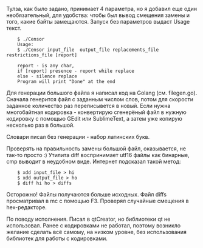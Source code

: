 Тулза, как было задано, принимает 4 параметра, но я добавил еще один необязательный, для удобства: чтобы был вывод смещения замены и того, какие байты замещаются. 
Запуск без параметров выдаст Usage текст.
```
	$ ./Censor
	Usage:
	$ ./Censor input_file  output_file replacements_file restrictions_file [report]

	report - is any char, 
	if [report] presence - report while replace
	else - silence replace
	Program will print "Done" at the end
```
Для генерации большого файла я написал код на Golang (см. filegen.go). Сначала генерится файл с заданным числом слов, потом для скорости заданное количество раз переписывется в новый. 
Если нужна многобайтная кодировка - конвертирую сгенерёный файл в нужную кодировку с помощью GEdit или SublimeText, а затем уже копирую несколько раз в большой.

Словари писал без генерации - набор латинских букв. 

Проверять на правильность замены большой файл, оказывается, не так-то просто :)
Утилита diff воспринимает utf16 файлы как бинарные, cmp выводит в неудобном виде. Интернет подсказал такой метод:
```
	$ xdd input_file > hi
	$ xdd output_file > ho
	$ diff hi ho > diffs
```
Осторожно! Файлы получаются больше исходных. Файл diffs просматривал в mc с помощью F3. Проверял случайные смещения в hex-редакторе.

По поводу исполнения. Писал в qtCreator, но библиотеки qt не использовал.
Ранее с кодировками не работал, поэтому возникло желание сделать всё самому, на низком уровне, без использования библиотек для работы с кодировками.